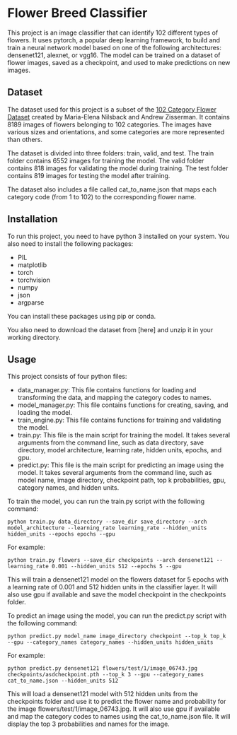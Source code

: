 # Flower Breed Classifier

This project is an image classifier that can identify 102 different types of flowers. It uses pytorch, a popular deep learning framework, to build and train a neural network model based on one of the following architectures: densenet121, alexnet, or vgg16. The model can be trained on a dataset of flower images, saved as a checkpoint, and used to make predictions on new images.

## Dataset

The dataset used for this project is a subset of the [102 Category Flower Dataset](https://www.robots.ox.ac.uk/~vgg/data/flowers/102/) created by Maria-Elena Nilsback and Andrew Zisserman. It contains 8189 images of flowers belonging to 102 categories. The images have various sizes and orientations, and some categories are more represented than others.

The dataset is divided into three folders: train, valid, and test. The train folder contains 6552 images for training the model. The valid folder contains 818 images for validating the model during training. The test folder contains 819 images for testing the model after training.

The dataset also includes a file called cat_to_name.json that maps each category code (from 1 to 102) to the corresponding flower name.

## Installation

To run this project, you need to have python 3 installed on your system. You also need to install the following packages:

- PIL
- matplotlib
- torch
- torchvision
- numpy
- json
- argparse

You can install these packages using pip or conda.

You also need to download the dataset from [here] and unzip it in your working directory.

## Usage

This project consists of four python files:

- data_manager.py: This file contains functions for loading and transforming the data, and mapping the category codes to names.
- model_manager.py: This file contains functions for creating, saving, and loading the model.
- train_engine.py: This file contains functions for training and validating the model.
- train.py: This file is the main script for training the model. It takes several arguments from the command line, such as data directory, save directory, model architecture, learning rate, hidden units, epochs, and gpu.
- predict.py: This file is the main script for predicting an image using the model. It takes several arguments from the command line, such as model name, image directory, checkpoint path, top k probabilities, gpu, category names, and hidden units.

To train the model, you can run the train.py script with the following command:

`python train.py data_directory --save_dir save_directory --arch model_architecture --learning_rate learning_rate --hidden_units hidden_units --epochs epochs --gpu`

For example:

`python train.py flowers --save_dir checkpoints --arch densenet121 --learning_rate 0.001 --hidden_units 512 --epochs 5 --gpu`

This will train a densenet121 model on the flowers dataset for 5 epochs with a learning rate of 0.001 and 512 hidden units in the classifier layer. It will also use gpu if available and save the model checkpoint in the checkpoints folder.

To predict an image using the model, you can run the predict.py script with the following command:

`python predict.py model_name image_directory checkpoint --top_k top_k --gpu --category_names category_names --hidden_units hidden_units`

For example:

`python predict.py densenet121 flowers/test/1/image_06743.jpg checkpoints/asdcheckpoint.pth --top_k 3 --gpu --category_names cat_to_name.json --hidden_units 512`

This will load a densenet121 model with 512 hidden units from the checkpoints folder and use it to predict the flower name and probability for the image flowers/test/1/image_06743.jpg. It will also use gpu if available and map the category codes to names using the cat_to_name.json file. It will display the top 3 probabilities and names for the image.

